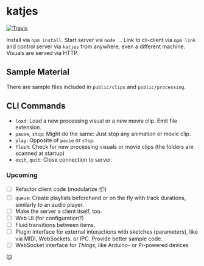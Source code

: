 # katjes

[![Travis](https://travis-ci.org/fallafeljan/katjes.svg)]()

Install via `npm install`. Start server via `node .`. Link to cli-client via
`npm link` and control server via `katjes` from anywhere, even a different
machine. Visuals are served via HTTP.


## Sample Material

There are sample files included in `public/clips` and `public/processing`.


## CLI Commands

* `load`: Load a new processing visual or a new movie clip. Emit file extension.
* `pause`, `stop`: Might do the same: Just stop any animation or movie clip.
* `play`: Opposite of `pause` or `stop`.
* `flush`: Check for new processing visuals or movie clips (the folders are
  scanned at startup)
* `exit`, `quit`: Close connection to server.


### Upcoming

* [ ] Refactor client code (modularize 📦)
* [ ] `queue`: Create playlists beforehand or on the fly with track durations,
  similarly to an audio player.
* [ ] Make the server a client itself, too.
* [ ] Web UI (for configuration?)
* [ ] Fluid transitions between items.
* [ ] Plugin interface for external interactions with sketches (parameters),
  like via MIDI, WebSockets, or IPC. Provide better sample code.
* [ ] WebSocket interface for *Things*, like Arduino- or Pi-powered devices

🐱

